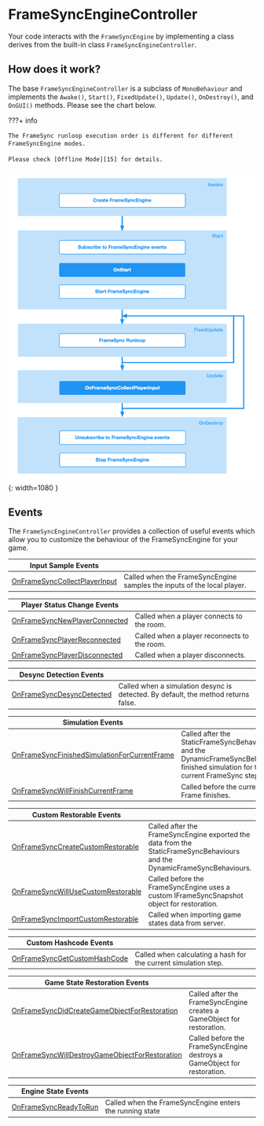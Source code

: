 # **FrameSyncEngineController**
Your code interacts with the `FrameSyncEngine` by implementing a class derives from the built-in class `FrameSyncEngineController`.

## **How does it work?**
The base `FrameSyncEngineController` is a subclass of `MonoBehaviour` and implements the `Awake()`, `Start()`, `FixedUpdate()`, `Update()`, `OnDestroy()`, and `OnGUI()` methods. Please see the chart below.

???+ info

    The FrameSync runloop execution order is different for different FrameSyncEngine modes.
    
    Please check [Offline Mode][15] for details.

![img](./../../assets/framesync/controller.png){: width=1080 }

## **Events**
The `FrameSyncEngineController` provides a collection of useful events which allow you to customize the behaviour of the FrameSyncEngine for your game.

| **Input Sample Events**       |                       |
| ----------- | ------------------------------------ |
| [OnFrameSyncCollectPlayerInput][1]       |  Called when the FrameSyncEngine samples the inputs of the local player.  |


| **Player Status Change Events**       |                     |
| ----------- | ------------------------------------ |
| [OnFrameSyncNewPlayerConnected][2]       |  Called when a player connects to the room.  |
| [OnFrameSyncPlayerReconnected][3]       |  Called when a player reconnects to the room.  |
| [OnFrameSyncPlayerDisconnected][4]       |  Called when a player disconnects.  |

| **Desync Detection Events**       |                     |
| ----------- | ------------------------------------ |
| [OnFrameSyncDesyncDetected][5]       |  Called when a simulation desync is detected. By default, the method returns false.  |

| **Simulation Events**       |                     |
| ----------- | ------------------------------------ |
| [OnFrameSyncFinishedSimulationForCurrentFrame][6]       | Called after the StaticFrameSyncBehaviours and the DynamicFrameSyncBehaviours finished simulation for the current FrameSync step. |
| [OnFrameSyncWillFinishCurrentFrame][7]       |  Called before the current Frame finishes. |

| **Custom Restorable Events**       |                     |
| ----------- | ------------------------------------ |
| [OnFrameSyncCreateCustomRestorable][8]       |  Called after the FrameSyncEngine exported the data from the StaticFrameSyncBehaviours and the DynamicFrameSyncBehaviours. |
| [OnFrameSyncWillUseCustomRestorable][9]       |  Called before the FrameSyncEngine uses a custom IFrameSyncSnapshot object for restoration.  |
| [OnFrameSyncImportCustomRestorable][10]       |  Called when importing game states data from server. |

| **Custom Hashcode Events**       |                     |
| ----------- | ------------------------------------ |
| [OnFrameSyncGetCustomHashCode][11]       | Called when calculating a hash for the current simulation step. |

| **Game State Restoration Events**       |                     |
| ----------- | ------------------------------------ |
| [OnFrameSyncDidCreateGameObjectForRestoration][12]       |  Called after the FrameSyncEngine creates a GameObject for restoration.  |
| [OnFrameSyncWillDestroyGameObjectForRestoration][13]       |  Called before the FrameSyncEngine destroys a GameObject for restoration.  |

| **Engine State Events**       |                     |
| ----------- | ------------------------------------ |
| [OnFrameSyncReadyToRun][14]       |  Called when the FrameSyncEngine enters the running state  |

[1]: events/OnFrameSyncCollectPlayerInput.md
[2]: events/OnFrameSyncNewPlayerConnected.md
[3]: events/OnFrameSyncPlayerReconnected.md
[4]: events/OnFrameSyncPlayerDisconnected.md
[5]: events/OnFrameSyncDesyncDetected.md
[6]: events/OnFrameSyncFinishedSimulationForCurrentFrame.md
[7]: events/OnFrameSyncWillFinishCurrentFrame.md
[8]: events/OnFrameSyncCreateCustomRestorable.md
[9]: events/OnFrameSyncWillUseCustomRestorable.md
[10]: events/OnFrameSyncImportCustomRestorable.md
[11]: events/OnFrameSyncGetCustomHashCode.md
[12]: events/OnFrameSyncDidCreateGameObjectForRestoration.md
[13]: events/OnFrameSyncWillDestroyGameObjectForRestoration.md
[14]: events/OnFrameSyncReadyToRun.md

[15]: offline.md